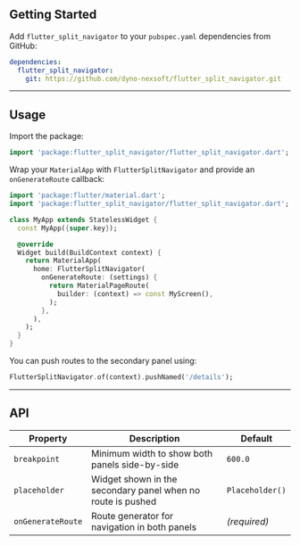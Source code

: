 ## Getting Started

Add `flutter_split_navigator` to your `pubspec.yaml` dependencies from GitHub:

```yaml
dependencies:
  flutter_split_navigator:
    git: https://github.com/dyno-nexsoft/flutter_split_navigator.git
```

---

## Usage

Import the package:

```dart
import 'package:flutter_split_navigator/flutter_split_navigator.dart';
```

Wrap your `MaterialApp` with `FlutterSplitNavigator` and provide an `onGenerateRoute` callback:

```dart
import 'package:flutter/material.dart';
import 'package:flutter_split_navigator/flutter_split_navigator.dart';

class MyApp extends StatelessWidget {
  const MyApp({super.key});

  @override
  Widget build(BuildContext context) {
    return MaterialApp(
      home: FlutterSplitNavigator(
        onGenerateRoute: (settings) {
          return MaterialPageRoute(
            builder: (context) => const MyScreen(),
          );
        },
      ),
    );
  }
}
```

You can push routes to the secondary panel using:

```dart
FlutterSplitNavigator.of(context).pushNamed('/details');
```

---

## API

| Property          | Description                                                 | Default         |
| ----------------- | ----------------------------------------------------------- | --------------- |
| `breakpoint`      | Minimum width to show both panels side-by-side              | `600.0`         |
| `placeholder`     | Widget shown in the secondary panel when no route is pushed | `Placeholder()` |
| `onGenerateRoute` | Route generator for navigation in both panels               | _(required)_    |
